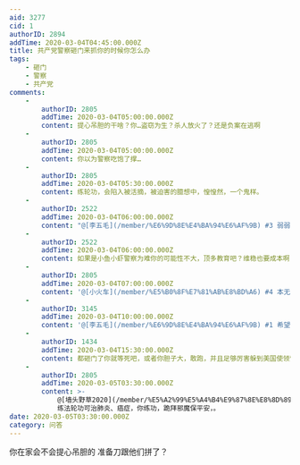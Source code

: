 ```yaml
---
aid: 3277
cid: 1
authorID: 2894
addTime: 2020-03-04T04:45:00.000Z
title: 共产党警察砸门来抓你的时候你怎么办
tags:
    - 砸门
    - 警察
    - 共产党
comments:
    -
        authorID: 2805
        addTime: 2020-03-04T05:00:00.000Z
        content: 提心吊胆的干啥？你…盗窃为生？杀人放火了？还是负案在逃啊
    -
        authorID: 2805
        addTime: 2020-03-04T05:00:00.000Z
        content: 你以为警察吃饱了撑…
    -
        authorID: 2805
        addTime: 2020-03-04T05:30:00.000Z
        content: 练轮功，会陷入被活摘，被迫害的臆想中，惶惶然，一个鬼样。
    -
        authorID: 2522
        addTime: 2020-03-04T06:00:00.000Z
        content: "@[李五毛](/member/%E6%9D%8E%E4%BA%94%E6%AF%9B) #3 弱弱的说一下感觉你最近有点暴躁\U0001F602。"
    -
        authorID: 2522
        addTime: 2020-03-04T06:00:00.000Z
        content: 如果是小鱼小虾警察为难你的可能性不大，顶多教育吧？维稳也要成本啊
    -
        authorID: 2805
        addTime: 2020-03-04T07:00:00.000Z
        content: '@[小火车](/member/%E5%B0%8F%E7%81%AB%E8%BD%A6) #4 本无罪，一拿刀…，这贴在害人陷人入罪。'
    -
        authorID: 3145
        addTime: 2020-03-04T10:00:00.000Z
        content: '@[李五毛](/member/%E6%9D%8E%E4%BA%94%E6%AF%9B) #1 希望你的五毛身份可以保你平安。'
    -
        authorID: 1434
        addTime: 2020-03-04T15:30:00.000Z
        content: 都砸门了你就等死吧，或者你胆子大，敢跑，并且足够厉害躲到美国使领馆，如果所在地没有外国领馆，就等死吧。
    -
        authorID: 2805
        addTime: 2020-03-05T03:30:00.000Z
        content: >-
            @[墙头野草2020](/member/%E5%A2%99%E5%A4%B4%E9%87%8E%E8%8D%892020) #7
            练法轮功可治肺炎、癌症，你练功，跪拜邪魔保平安，。
date: 2020-03-05T03:30:00.000Z
category: 问答
---
```


你在家会不会提心吊胆的 准备刀跟他们拼了？
